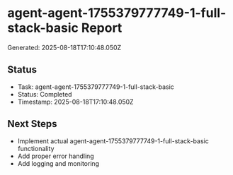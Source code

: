 # agent-agent-1755379777749-1-full-stack-basic Report

Generated: 2025-08-18T17:10:48.050Z

## Status
- Task: agent-agent-1755379777749-1-full-stack-basic
- Status: Completed
- Timestamp: 2025-08-18T17:10:48.050Z

## Next Steps
- Implement actual agent-agent-1755379777749-1-full-stack-basic functionality
- Add proper error handling
- Add logging and monitoring
